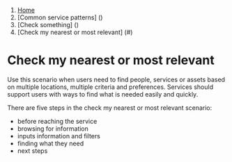 1.  [Home](/docs/core/contents)
2.	[Common service patterns] ()
3.  [Check something] ()
4.  [Check my nearest or most relevant] (#)

# Check my nearest or most relevant
Use this scenario when users need to find people, services or assets based on multiple locations, multiple criteria and preferences. Services should support users with ways to find what is needed easily and quickly. 

There are five steps in the check my nearest or most relevant scenario: 

* before reaching the service 
* browsing for information 
* inputs information and filters 
* finding what they need 
* next steps
